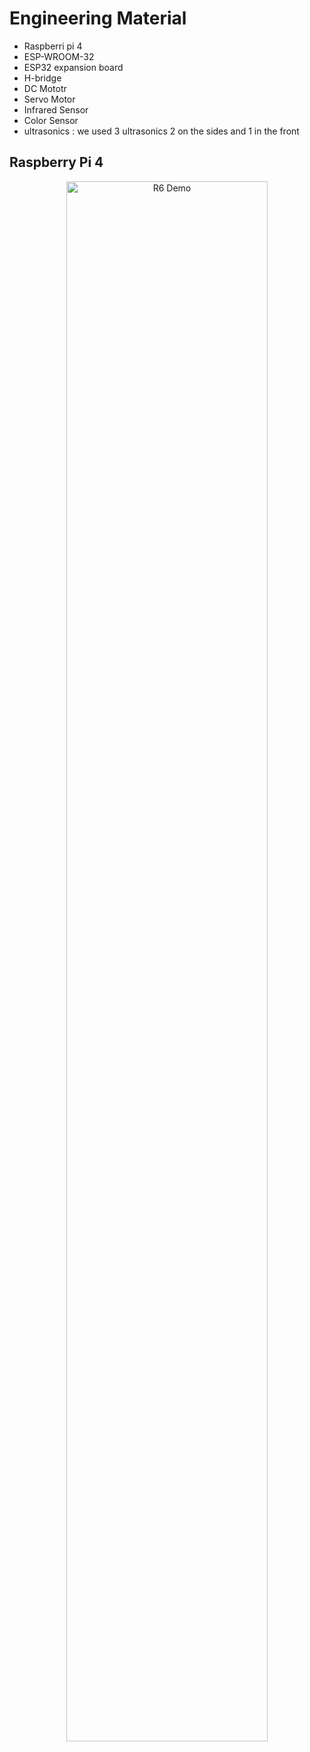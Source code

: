 # Engineering Material
- Raspberri pi 4
- ESP-WROOM-32
- ESP32 expansion board
- H-bridge
- DC Mototr
- Servo Motor
- Infrared Sensor
- Color Sensor
- ultrasonics : we used 3 ultrasonics 2 on the sides and 1 in the front

## Raspberry Pi 4
<p align="center">
  <img src="./R6-ezgif.com-optimize.gif" alt="R6 Demo" width="80%">
</p>

